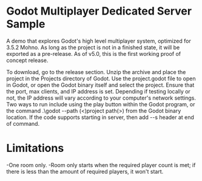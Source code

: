# Godot Multiplayer Dedicated Server Sample
A demo that explores Godot's high level multiplayer system, optimized for 3.5.2 Mohno.  As long as the project is not in a finished state, it will be exported as a pre-release. As of v5.0, this is the first working proof of concept release.

To download, go to the release section. Unzip the archive and place the project in the Projects directory of Godot. Use the project.godot file to open in Godot, or open the Godot binary itself and select the project.  Ensure that the port, max clients, and IP address is set. Depending if testing locally or not, the IP address will vary according to your computer's network settings.  Two ways to run include using the play button within the Godot program, or the command .\godot --path (<)project path(>) from the Godot binary location. If the code supports starting in server, then add --s header at end of command.

# Limitations
-One room only.
-Room only starts when the required player count is met; if there is less than the amount of required players, it won't start.
